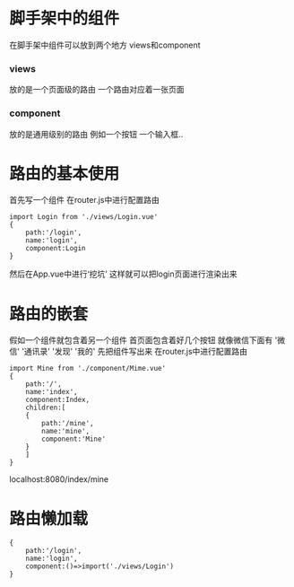 # 脚手架中的组件
在脚手架中组件可以放到两个地方  views和component
### views
放的是一个页面级的路由 一个路由对应着一张页面
### component
放的是通用级别的路由 例如一个按钮 一个输入框..
# 路由的基本使用
首先写一个组件 在router.js中进行配置路由

    import Login from './views/Login.vue'
    {
        path:'/login',
        name:'login',
        component:Login
    }
然后在App.vue中进行‘挖坑’ <router-view></router-view>
这样就可以把login页面进行渲染出来

# 路由的嵌套
假如一个组件就包含着另一个组件 首页面包含着好几个按钮 就像微信下面有 '微信' '通讯录' '发现' '我的' 
先把组件写出来
在router.js中进行配置路由

    import Mine from './component/Mime.vue'
    {
        path:'/',
        name:'index',
        component:Index,
        children:[
        {
            path:'/mine',
            name:'mine',
            component:'Mine'
        }
        ]
    }
localhost:8080/index/mine
# 路由懒加载

    {
        path:'/login',
        name:'login',
        component:()=>import('./views/Login')
    }